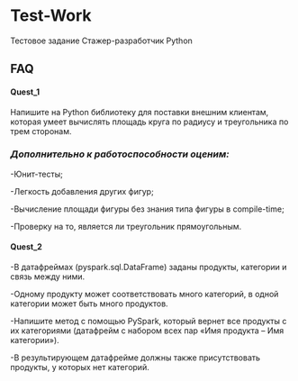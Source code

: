 # Test-Work

Тестовое задание Cтажер-разработчик Python


## FAQ

#### Quest_1

Напишите на Python библиотеку для поставки внешним клиентам, которая умеет вычислять площадь круга по радиусу и треугольника по трем сторонам. 

### *Дополнительно к работоспособности оценим:*

-Юнит-тесты;

-Легкость добавления других фигур;

-Вычисление площади фигуры без знания типа фигуры в compile-time;

-Проверку на то, является ли треугольник прямоугольным.

#### Quest_2

-В датафреймах (pyspark.sql.DataFrame) заданы продукты, категории и связь между ними.

-Одному продукту может соответствовать много категорий, в одной категории может быть много продуктов.

-Напишите метод с помощью PySpark, который вернет все продукты с их категориями (датафрейм с набором всех пар «Имя продукта – Имя категории»).

-В результирующем датафрейме должны также присутствовать продукты, у которых нет категорий.

